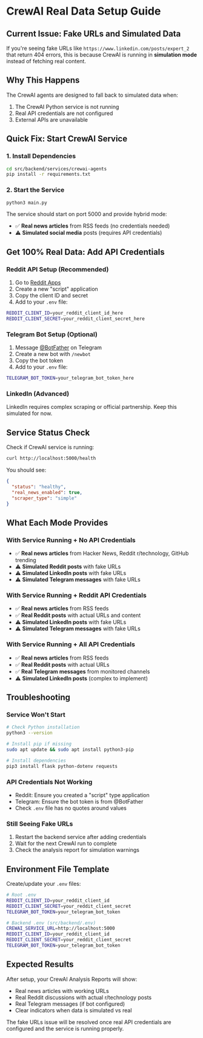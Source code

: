 # CrewAI Real Data Setup Guide

## Current Issue: Fake URLs and Simulated Data

If you're seeing fake URLs like `https://www.linkedin.com/posts/expert_2` that return 404 errors, this is because CrewAI is running in **simulation mode** instead of fetching real content.

## Why This Happens

The CrewAI agents are designed to fall back to simulated data when:
1. The CrewAI Python service is not running
2. Real API credentials are not configured
3. External APIs are unavailable

## Quick Fix: Start CrewAI Service

### 1. Install Dependencies
```bash
cd src/backend/services/crewai-agents
pip install -r requirements.txt
```

### 2. Start the Service
```bash
python3 main.py
```

The service should start on port 5000 and provide hybrid mode:
- ✅ **Real news articles** from RSS feeds (no credentials needed)
- ⚠️ **Simulated social media** posts (requires API credentials)

## Get 100% Real Data: Add API Credentials

### Reddit API Setup (Recommended)
1. Go to [Reddit Apps](https://www.reddit.com/prefs/apps)
2. Create a new "script" application
3. Copy the client ID and secret
4. Add to your `.env` file:
```bash
REDDIT_CLIENT_ID=your_reddit_client_id_here
REDDIT_CLIENT_SECRET=your_reddit_client_secret_here
```

### Telegram Bot Setup (Optional)
1. Message [@BotFather](https://t.me/botfather) on Telegram
2. Create a new bot with `/newbot`
3. Copy the bot token
4. Add to your `.env` file:
```bash
TELEGRAM_BOT_TOKEN=your_telegram_bot_token_here
```

### LinkedIn (Advanced)
LinkedIn requires complex scraping or official partnership. Keep this simulated for now.

## Service Status Check

Check if CrewAI service is running:
```bash
curl http://localhost:5000/health
```

You should see:
```json
{
  "status": "healthy",
  "real_news_enabled": true,
  "scraper_type": "simple"
}
```

## What Each Mode Provides

### With Service Running + No API Credentials
- ✅ **Real news articles** from Hacker News, Reddit r/technology, GitHub trending
- ⚠️ **Simulated Reddit posts** with fake URLs
- ⚠️ **Simulated LinkedIn posts** with fake URLs  
- ⚠️ **Simulated Telegram messages** with fake URLs

### With Service Running + Reddit API Credentials
- ✅ **Real news articles** from RSS feeds
- ✅ **Real Reddit posts** with actual URLs and content
- ⚠️ **Simulated LinkedIn posts** with fake URLs
- ⚠️ **Simulated Telegram messages** with fake URLs

### With Service Running + All API Credentials
- ✅ **Real news articles** from RSS feeds
- ✅ **Real Reddit posts** with actual URLs
- ✅ **Real Telegram messages** from monitored channels
- ⚠️ **Simulated LinkedIn posts** (complex to implement)

## Troubleshooting

### Service Won't Start
```bash
# Check Python installation
python3 --version

# Install pip if missing
sudo apt update && sudo apt install python3-pip

# Install dependencies
pip3 install flask python-dotenv requests
```

### API Credentials Not Working
- Reddit: Ensure you created a "script" type application
- Telegram: Ensure the bot token is from @BotFather
- Check `.env` file has no quotes around values

### Still Seeing Fake URLs
1. Restart the backend service after adding credentials
2. Wait for the next CrewAI run to complete
3. Check the analysis report for simulation warnings

## Environment File Template

Create/update your `.env` files:

```bash
# Root .env
REDDIT_CLIENT_ID=your_reddit_client_id
REDDIT_CLIENT_SECRET=your_reddit_client_secret  
TELEGRAM_BOT_TOKEN=your_telegram_bot_token

# Backend .env (src/backend/.env)
CREWAI_SERVICE_URL=http://localhost:5000
REDDIT_CLIENT_ID=your_reddit_client_id
REDDIT_CLIENT_SECRET=your_reddit_client_secret
TELEGRAM_BOT_TOKEN=your_telegram_bot_token
```

## Expected Results

After setup, your CrewAI Analysis Reports will show:
- Real news articles with working URLs
- Real Reddit discussions with actual r/technology posts
- Real Telegram messages (if bot configured)
- Clear indicators when data is simulated vs real

The fake URLs issue will be resolved once real API credentials are configured and the service is running properly.